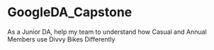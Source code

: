 # GoogleDA_Capstone
As a Junior DA, help my team to understand how Casual and Annual Members use Divvy Bikes Differently
